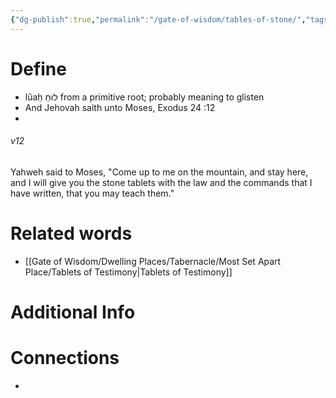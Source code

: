 ```yaml
---
{"dg-publish":true,"permalink":"/gate-of-wisdom/tables-of-stone/","tags":["#GateWisdom","#T","#S"]}
---
```


# Define
- lûaḥ  לוּחַ from a primitive root; probably meaning to glisten
- And Jehovah saith unto Moses, Exodus 24 :12
- 
<div class="transclusion internal-embed is-loaded"><div class="markdown-embed">



###### v12 
Yahweh said to Moses, "Come up to me on the mountain, and stay here, and I will give you the stone tablets with the law and the commands that I have written, that you may teach them." 


</div></div>


# Related words
- [[Gate of Wisdom/Dwelling Places/Tabernacle/Most Set Apart Place/Tablets of Testimony\|Tablets of Testimony]]

# Additional Info


# Connections
- 

